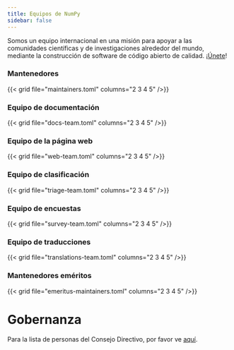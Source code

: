 ```yaml
---
title: Equipos de NumPy
sidebar: false
---
```


Somos un equipo internacional en una misión para apoyar a las comunidades científicas y de investigaciones alrededor del mundo, mediante la construcción de software de código abierto de calidad.
¡[Únete](/contribute)!

### Mantenedores

{{< grid file="maintainers.toml" columns="2 3 4 5" />}}

### Equipo de documentación

{{< grid file="docs-team.toml" columns="2 3 4 5" />}}

### Equipo de la página web

{{< grid file="web-team.toml" columns="2 3 4 5" />}}

### Equipo de clasificación

{{< grid file="triage-team.toml" columns="2 3 4 5" />}}

### Equipo de encuestas

{{< grid file="survey-team.toml" columns="2 3 4 5" />}}

### Equipo de traducciones

{{< grid file="translations-team.toml" columns="2 3 4 5" />}}

### Mantenedores eméritos

{{< grid file="emeritus-maintainers.toml" columns="2 3 4 5" />}}

# Gobernanza

Para la lista de personas del Consejo Directivo, por favor ve [aquí](https://numpy.org/about/).
